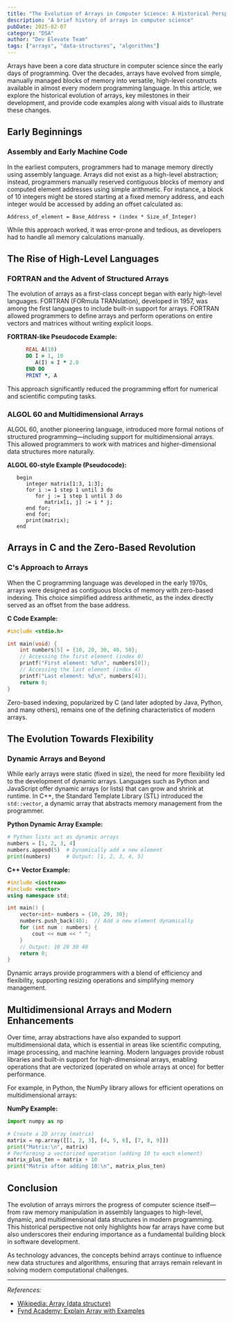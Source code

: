 ```yaml
---
title: "The Evolution of Arrays in Computer Science: A Historical Perspective"
description: "A brief history of arrays in computer science"
pubDate: 2025-02-07
category: "DSA"
author: "Dev Elevate Team"
tags: ["arrays", "data-structures", "algorithms"]
---
```




Arrays have been a core data structure in computer science since the early days of programming. Over the decades, arrays have evolved from simple, manually managed blocks of memory into versatile, high-level constructs available in almost every modern programming language. In this article, we explore the historical evolution of arrays, key milestones in their development, and provide code examples along with visual aids to illustrate these changes.



## Early Beginnings

### Assembly and Early Machine Code

In the earliest computers, programmers had to manage memory directly using assembly language. Arrays did not exist as a high-level abstraction; instead, programmers manually reserved contiguous blocks of memory and computed element addresses using simple arithmetic. For instance, a block of 10 integers might be stored starting at a fixed memory address, and each integer would be accessed by adding an offset calculated as:

```plaintext
Address_of_element = Base_Address + (index * Size_of_Integer)
```

While this approach worked, it was error-prone and tedious, as developers had to handle all memory calculations manually.

## The Rise of High-Level Languages

### FORTRAN and the Advent of Structured Arrays

The evolution of arrays as a first-class concept began with early high-level languages. FORTRAN (FORmula TRANslation), developed in 1957, was among the first languages to include built-in support for arrays. FORTRAN allowed programmers to define arrays and perform operations on entire vectors and matrices without writing explicit loops.

**FORTRAN-like Pseudocode Example:**

```fortran
      REAL A(10)
      DO I = 1, 10
         A(I) = I * 2.0
      END DO
      PRINT *, A
```

This approach significantly reduced the programming effort for numerical and scientific computing tasks.

### ALGOL 60 and Multidimensional Arrays

ALGOL 60, another pioneering language, introduced more formal notions of structured programming—including support for multidimensional arrays. This allowed programmers to work with matrices and higher-dimensional data structures more naturally.

**ALGOL 60-style Example (Pseudocode):**

```algol
   begin
      integer matrix[1:3, 1:3];
      for i := 1 step 1 until 3 do
         for j := 1 step 1 until 3 do
            matrix[i, j] := i * j;
      end for;
      end for;
      print(matrix);
   end
```

## Arrays in C and the Zero-Based Revolution

### C's Approach to Arrays

When the C programming language was developed in the early 1970s, arrays were designed as contiguous blocks of memory with zero-based indexing. This choice simplified address arithmetic, as the index directly served as an offset from the base address.

**C Code Example:**

```c
#include <stdio.h>

int main(void) {
    int numbers[5] = {10, 20, 30, 40, 50};
    // Accessing the first element (index 0)
    printf("First element: %d\n", numbers[0]);
    // Accessing the last element (index 4)
    printf("Last element: %d\n", numbers[4]);
    return 0;
}
```

Zero-based indexing, popularized by C (and later adopted by Java, Python, and many others), remains one of the defining characteristics of modern arrays.

## The Evolution Towards Flexibility

### Dynamic Arrays and Beyond

While early arrays were static (fixed in size), the need for more flexibility led to the development of dynamic arrays. Languages such as Python and JavaScript offer dynamic arrays (or lists) that can grow and shrink at runtime. In C++, the Standard Template Library (STL) introduced the `std::vector`, a dynamic array that abstracts memory management from the programmer.

**Python Dynamic Array Example:**

```python
# Python lists act as dynamic arrays
numbers = [1, 2, 3, 4]
numbers.append(5)  # Dynamically add a new element
print(numbers)     # Output: [1, 2, 3, 4, 5]
```

**C++ Vector Example:**

```cpp
#include <iostream>
#include <vector>
using namespace std;

int main() {
    vector<int> numbers = {10, 20, 30};
    numbers.push_back(40);  // Add a new element dynamically
    for (int num : numbers) {
        cout << num << " ";
    }
    // Output: 10 20 30 40
    return 0;
}
```

Dynamic arrays provide programmers with a blend of efficiency and flexibility, supporting resizing operations and simplifying memory management.

## Multidimensional Arrays and Modern Enhancements

Over time, array abstractions have also expanded to support multidimensional data, which is essential in areas like scientific computing, image processing, and machine learning. Modern languages provide robust libraries and built-in support for high-dimensional arrays, enabling operations that are vectorized (operated on whole arrays at once) for better performance.

For example, in Python, the NumPy library allows for efficient operations on multidimensional arrays:

**NumPy Example:**

```python
import numpy as np

# Create a 2D array (matrix)
matrix = np.array([[1, 2, 3], [4, 5, 6], [7, 8, 9]])
print("Matrix:\n", matrix)
# Performing a vectorized operation (adding 10 to each element)
matrix_plus_ten = matrix + 10
print("Matrix after adding 10:\n", matrix_plus_ten)
```

## Conclusion

The evolution of arrays mirrors the progress of computer science itself—from raw memory manipulation in assembly languages to high-level, dynamic, and multidimensional data structures in modern programming. This historical perspective not only highlights how far arrays have come but also underscores their enduring importance as a fundamental building block in software development.



As technology advances, the concepts behind arrays continue to influence new data structures and algorithms, ensuring that arrays remain relevant in solving modern computational challenges.

---

*References:*  
- [Wikipedia: Array (data structure)](https://en.wikipedia.org/wiki/Array_%28data_structure%29)
- [Fynd Academy: Explain Array with Examples](https://www.fynd.academy/blog/explain-array-with-examples)